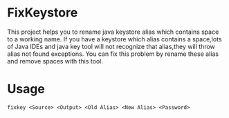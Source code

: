 # FixKeystore
This project helps you to rename java keystore alias which contains space to a working name.
If you have a keystore which alias contains a space,lots of Java IDEs and java key tool will not recognize that alias,they will throw alias not found exceptions.
You can fix this problem by rename these alias and remove spaces with this tool.

# Usage
```fixkey <Source> <Output> <Old Alias> <New Alias> <Password>```
